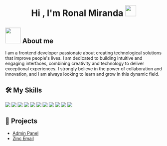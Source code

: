 
<h1 align="center">Hi , I'm Ronal Miranda <img src="https://media.giphy.com/media/hvRJCLFzcasrR4ia7z/giphy.gif" width="35"?></h1>

## <picture><img src = "https://github.com/7oSkaaa/7oSkaaa/blob/main/Images/about_me.gif?raw=true" width = 50px></picture> About me
 <span>
 I am a frontend developer passionate about creating technological solutions that improve people's lives. I am dedicated to building intuitive and engaging interfaces, combining creativity and technology to deliver exceptional experiences. I strongly believe in the power of collaboration and innovation, and I am always looking to learn and grow in this dynamic field.
 </span> 
 
 
 ## 🛠️ My Skills
 <span>
 <img src="https://img.shields.io/badge/laravel-%23FF2D20.svg?style=for-the-badge&logo=laravel&logoColor=white">
 <img src="https://img.shields.io/badge/react-%2320232a.svg?style=for-the-badge&logo=react&logoColor=%2361DAFB">
 <img src="https://img.shields.io/badge/Next-black?style=for-the-badge&logo=next.js&logoColor=white">
 <img src="https://img.shields.io/badge/redux-%23593d88.svg?style=for-the-badge&logo=redux&logoColor=white">
 <img src="https://img.shields.io/badge/tailwindcss-%2338B2AC.svg?style=for-the-badge&logo=tailwind-css&logoColor=white">
 <img src="https://img.shields.io/badge/html5-%23E34F26.svg?style=for-the-badge&logo=html5&logoColor=white">
 <img src= "https://img.shields.io/badge/typescript-%23007ACC.svg?style=for-the-badge&logo=typescript&logoColor=white">
 <img src="https://img.shields.io/badge/express.js-%23404d59.svg?style=for-the-badge&logo=express&logoColor=%2361DAFB">
 <img src="https://img.shields.io/badge/git-%23F05033.svg?style=for-the-badge&logo=git&logoColor=white">
 <img src="https://img.shields.io/badge/Docker-2CA5E0?style=for-the-badge&logo=docker&logoColor=white">
 <img src="https://img.shields.io/badge/Node%20js-339933?style=for-the-badge&logo=nodedotjs&logoColor=white">
 
 
 
 </span>
 
 ## 💼 Projects
 - [Admin Panel](https://main.d3sypojophu5ih.amplifyapp.com/dashboard)
 - [Zinc Email](https://github.com/lanorrron/zinc-email)

